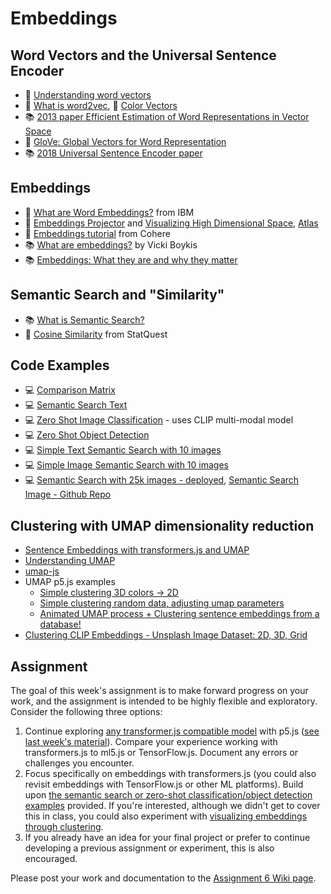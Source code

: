 # Embeddings

## Word Vectors and the Universal Sentence Encoder

- 📝 [Understanding word vectors](https://gist.github.com/aparrish/2f562e3737544cf29aaf1af30362f469)
- 🚂 [What is word2vec](https://youtu.be/LSS_bos_TPI), 🚂 [Color Vectors](https://youtu.be/mI23bDF0VRI)
- 📚 [2013 paper Efficient Estimation of Word Representations in Vector Space](https://arxiv.org/abs/1301.3781)
- 🔢 [GloVe: Global Vectors for Word Representation](https://nlp.stanford.edu/projects/glove/)
- 📚 [2018 Universal Sentence Encoder paper](https://arxiv.org/abs/1803.11175)

## Embeddings

- 🎥 [What are Word Embeddings?](https://www.youtube.com/watch?v=wgfSDrqYMJ4) from IBM
- 🎨 [Embeddings Projector](https://projector.tensorflow.org/) and [Visualizing High Dimensional Space](https://youtu.be/wvsE8jm1GzE), [Atlas](https://atlas.nomic.ai/)
- 📝 [Embeddings tutorial](https://docs.cohere.com/docs/text-embeddings) from Cohere
- 📚 [What are embeddings?](https://vickiboykis.com/what_are_embeddings/) by Vicki Boykis
- 📚 [Embeddings: What they are and why they matter](https://simonwillison.net/2023/Oct/23/embeddings/)

## Semantic Search and "Similarity"

- 📚 [What is Semantic Search?](https://cohere.com/llmu/what-is-semantic-search)
- 🎥 [Cosine Similarity](https://youtu.be/e9U0QAFbfLI) from StatQuest

## Code Examples

- 💻 [Comparison Matrix](https://editor.p5js.org/ml_4_cc/sketches/QT7LqyzoE)
- 💻 [Semantic Search Text](https://editor.p5js.org/ml_4_cc/sketches/MhXel085k)
- 💻 [Zero Shot Image Classification](https://editor.p5js.org/ml_4_cc/sketches/DbNwvgglU) - uses CLIP multi-modal model
- 💻 [Zero Shot Object Detection](https://editor.p5js.org/ml_4_cc/sketches/Pwp6TtHGT)
- 💻 [Simple Text Semantic Search with 10 images](https://editor.p5js.org/ml_4_cc/sketches/s_u_1-udh)
- 💻 [Simple Image Semantic Search with 10 images](https://editor.p5js.org/ml_4_cc/sketches/CWE6Ox_jd)
- 💻 [Semantic Search with 25k images - deployed](https://sem-search-tfjs.netlify.app/), [Semantic Search Image - Github Repo](https://github.com/shiffman/Semantic-Search-Images)

## Clustering with UMAP dimensionality reduction

- [Sentence Embeddings with transformers.js and UMAP](https://thecodingtrain.com/tracks/livestreams/livestreams/sentence-embeddings/clustering-sentence-embeddings)
- [Understanding UMAP](https://pair-code.github.io/understanding-umap/)
- [umap-js](https://github.com/PAIR-code/umap-js)
- UMAP p5.js examples
  - [Simple clustering 3D colors -> 2D](https://editor.p5js.org/ml_4_cc/sketches/ggF_2InLiL)
  - [Simple clustering random data, adjusting umap parameters](https://editor.p5js.org/ml_4_cc/sketches/EENH_ADmE)
  - [Animated UMAP process + Clustering sentence embeddings from a database!](https://editor.p5js.org/a2zitp/sketches/p63QTp0Sd)
- [Clustering CLIP Embeddings - Unsplash Image Dataset: 2D, 3D, Grid](https://github.com/shiffman/Clustering-Umap-Embeddings/)

## Assignment

The goal of this week's assignment is to make forward progress on your work, and the assignment is intended to be highly flexible and exploratory. Consider the following three options:

1. Continue exploring [any transformer.js compatible model](https://huggingface.co/models?library=transformers.js&sort=trending) with p5.js ([see last week's material](https://github.com/shiffman/ML-for-Creative-Coding/tree/main/08-transformers-js)). Compare your experience working with transformers.js to ml5.js or TensorFlow.js. Document any errors or challenges you encounter.
2. Focus specifically on embeddings with transformers.js (you could also revisit embeddings with TensorFlow.js or other ML platforms). Build upon [the semantic search or zero-shot classification/object detection examples](#code-examples) provided. If you're interested, although we didn't get to cover this in class, you could also experiment with [visualizing embeddings through clustering](#clustering-with-umap-dimensionality-reduction).
3. If you already have an idea for your final project or prefer to continue developing a previous assignment or experiment, this is also encouraged.

Please post your work and documentation to the [Assignment 6 Wiki page](https://github.com/shiffman/ML-for-Creative-Coding/wiki/Assignment-6).
